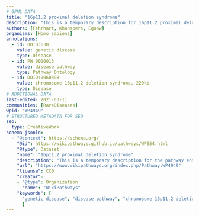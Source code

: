 ```yaml
---
# GPML DATA
title: "16p11.2 proximal deletion syndrome"
description: "This is a temporary description for 16p11.2 proximal deletion syndrome"
authors: [Fehrhart, Khanspers, Egonw]
organisms: [Homo sapiens]
annotations:
  - id: DOID:630
    value: genetic disease
    type: Disease
  - id: PW:0000013
    value: disease pathway
    type: Pathway Ontology
  - id: DOID:0060398
    value: chromosome 16p11.2 deletion syndrome, 220kb
    type: Disease
# ADDITIONAL DATA
last-edited: 2021-03-11
communities: [RareDiseases]
wpid: "WP4949"
# STRUCTURED METADATA FOR SEO
seo:
  type: CreativeWork
schema-jsonld:
  - "@context": https://schema.org/
    "@id": https://wikipathways.github.io/pathways/WP554.html
    "@type": Dataset
    "name": "16p11.2 proximal deletion syndrome"
    "description": "This is a temporary description for the pathway entitled: 16p11.2 proximal deletion syndrome"
    "url": "https://www.wikipathways.org/index.php/Pathway:WP4949"
    "license": CC0
    "creator":
    - "@type": Organization
      "name": "WikiPathways"
    "keywords": [
      "genetic disease", "disease pathway", "chromosome 16p11.2 deletion syndrome, 220kb",
      ]
---
```

